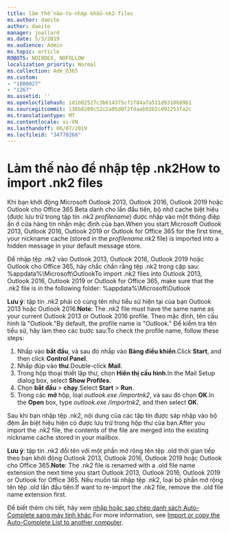 ```yaml
---
title: làm thế nào-to-nhập khẩu-nk2-files
ms.author: daeite
author: daeite
manager: joallard
ms.date: 5/3/2019
ms.audience: Admin
ms.topic: article
ROBOTS: NOINDEX, NOFOLLOW
localization_priority: Normal
ms.collection: Adm_O365
ms.custom:
- "1800027"
- "1267"
ms.assetid: ''
ms.openlocfilehash: 1d1b02527c3b614375cf1f84a7a511d9318689b1
ms.sourcegitcommit: 136b8209c52c2a05d0f2fdaab93b2cd92253fa2c
ms.translationtype: MT
ms.contentlocale: vi-VN
ms.lasthandoff: 06/07/2019
ms.locfileid: "34770268"
---
```

# <a name="how-to-import-nk2-files"></a><span data-ttu-id="3ab07-102">Làm thế nào để nhập tệp .nk2</span><span class="sxs-lookup"><span data-stu-id="3ab07-102">How to import .nk2 files</span></span> 

<span data-ttu-id="3ab07-103">Khi bạn khởi động Microsoft Outlook 2013, Outlook 2016, Outlook 2019 hoặc Outlook cho Office 365 Beta dành cho lần đầu tiên, bộ nhớ cache biệt hiệu (được lưu trữ trong tập tin .nk2 *profilename*) được nhập vào một thông điệp ẩn ở cửa hàng tin nhắn mặc định của bạn.</span><span class="sxs-lookup"><span data-stu-id="3ab07-103">When you start Microsoft Outlook 2013, Outlook 2016, Outlook 2019 or Outlook for Office 365 for the first time, your nickname cache (stored in the *profilename*.nk2 file) is imported into a hidden message in your default message store.</span></span>

<span data-ttu-id="3ab07-104">Để nhập tệp .nk2 vào Outlook 2013, Outlook 2016, Outlook 2019 hoặc Outlook cho Office 365, hãy chắc chắn rằng tệp .nk2 trong cặp sau: %appdata%\Microsoft\Outlook</span><span class="sxs-lookup"><span data-stu-id="3ab07-104">To import .nk2 files into Outlook 2013, Outlook 2016, Outlook 2019 or Outlook for Office 365, make sure that the .nk2 file is in the following folder: %appdata%\Microsoft\Outlook</span></span>

<span data-ttu-id="3ab07-105">**Lưu ý**: tập tin .nk2 phải có cùng tên như tiểu sử hiện tại của bạn Outlook 2013 hoặc Outlook 2016.</span><span class="sxs-lookup"><span data-stu-id="3ab07-105">**Note**: The .nk2 file must have the same name as your current Outlook 2013 or Outlook 2016 profile.</span></span> <span data-ttu-id="3ab07-106">Theo mặc định, tên cấu hình là "Outlook."</span><span class="sxs-lookup"><span data-stu-id="3ab07-106">By default, the profile name is "Outlook."</span></span> <span data-ttu-id="3ab07-107">Để kiểm tra tên tiểu sử, hãy làm theo các bước sau:</span><span class="sxs-lookup"><span data-stu-id="3ab07-107">To check the profile name, follow these steps:</span></span> 
1. <span data-ttu-id="3ab07-108">Nhấp vào **bắt đầu**, và sau đó nhấp vào **Bảng điều khiển**.</span><span class="sxs-lookup"><span data-stu-id="3ab07-108">Click **Start**, and then click **Control Panel**.</span></span>
2. <span data-ttu-id="3ab07-109">Nhấp đúp vào **thư**.</span><span class="sxs-lookup"><span data-stu-id="3ab07-109">Double-click **Mail**.</span></span>
3. <span data-ttu-id="3ab07-110">Trong hộp thoại thiết lập thư, chọn **Hiển thị cấu hình**.</span><span class="sxs-lookup"><span data-stu-id="3ab07-110">In the Mail Setup dialog box, select **Show Profiles**.</span></span>
4. <span data-ttu-id="3ab07-111">Chọn **bắt đầu** > **chạy**.</span><span class="sxs-lookup"><span data-stu-id="3ab07-111">Select **Start** > **Run**.</span></span>
5. <span data-ttu-id="3ab07-112">Trong các **mở** hộp, loại *outlook.exe /importnk2*, và sau đó chọn **OK**.</span><span class="sxs-lookup"><span data-stu-id="3ab07-112">In the **Open** box, type *outlook.exe /importnk2*, and then select **OK**.</span></span> 

<span data-ttu-id="3ab07-113">Sau khi bạn nhập tệp .nk2, nội dung của các tập tin được sáp nhập vào bộ đệm ẩn biệt hiệu hiện có được lưu trữ trong hộp thư của bạn.</span><span class="sxs-lookup"><span data-stu-id="3ab07-113">After you import the .nk2 file, the contents of the file are merged into the existing nickname cache stored in your mailbox.</span></span>

<span data-ttu-id="3ab07-114">**Lưu ý**: tập tin .nk2 đổi tên với một phần mở rộng tên tệp .old thời gian tiếp theo bạn khởi động Outlook 2013, Outlook 2016, Outlook 2019 hoặc Outlook cho Office 365.</span><span class="sxs-lookup"><span data-stu-id="3ab07-114">**Note**: The .nk2 file is renamed with a .old file name extension the next time you start Outlook 2013, Outlook 2016, Outlook 2019 or Outlook for Office 365.</span></span> <span data-ttu-id="3ab07-115">Nếu muốn tái nhập tệp .nk2, loại bỏ phần mở rộng tên tệp .old lần đầu tiên.</span><span class="sxs-lookup"><span data-stu-id="3ab07-115">If want to re-import the .nk2 file, remove the .old file name extension first.</span></span>

<span data-ttu-id="3ab07-116">Để biết thêm chi tiết, hãy xem [nhập hoặc sao chép danh sách Auto-Complete sang máy tính khác](https://support.microsoft.com/help/2806550/how-to-import-nk2-files-into-outlook%).</span><span class="sxs-lookup"><span data-stu-id="3ab07-116">For more information, see [Import or copy the Auto-Complete List to another computer](https://support.microsoft.com/help/2806550/how-to-import-nk2-files-into-outlook%).</span></span>